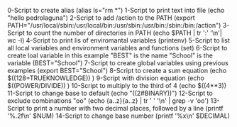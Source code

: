 0-Script to create alias (alias ls="rm *")
1-Script to print text into file (echo "hello pedrolaguna")
2-Script to add /action to the PATH (export PATH="/usr/local/sbin:/usr/local/bin:/usr/sbin:/usr/bin:/sbin:/bin:/action")
3-Script to count the number of directories in PATH (echo $PATH | tr ':' '\n'| wc -l)
4-Script to print lis of enviromantal variables (printenv)
5-Script to list all local variables and environment variables and functions (set)
6-Script to create loal variable in this example "BEST" is the name "School" is the variable (BEST="School")
7-Script to create global variables using previous examples (export BEST="School")
8-Script to create a sum equation (echo $((128+TRUEKNOWLEDGE)) )
9-Script with division equation (echo $((POWER/DIVIDE)) )
10-Script to multiply to the third of 4 (echo $((4**3))
11-Script to change base to default (echo "((2#BINARY))")
12-Script to exclude combinations "oo" (echo {a..z}{a..z} | tr ' ' '\n' | grep -v 'oo')
13-Script to print a number with two decimal places, followed by a line (printf '%.2f\n' $NUM)
14-Script to change base number (printf '%x\n' $DECIMAL)
